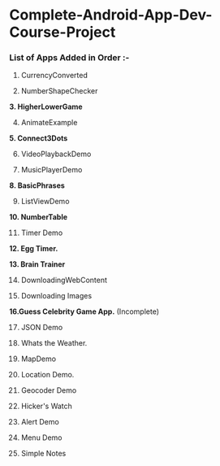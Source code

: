 # Complete-Android-App-Dev-Course-Project

### List of Apps Added in Order :-

1. CurrencyConverted

2. NumberShapeChecker

**3. HigherLowerGame**

4. AnimateExample

**5. Connect3Dots**

6. VideoPlaybackDemo

7. MusicPlayerDemo

**8. BasicPhrases**

9. ListViewDemo

**10. NumberTable**

11. Timer Demo

**12. Egg Timer.**

**13. Brain Trainer**

14. DownloadingWebContent

15. Downloading Images

**16.Guess Celebrity Game App.** (Incomplete)

17. JSON Demo

18. Whats the Weather.

19. MapDemo

20. Location Demo.

21. Geocoder Demo

22. Hicker's Watch

23. Alert Demo

24. Menu Demo

25. Simple Notes